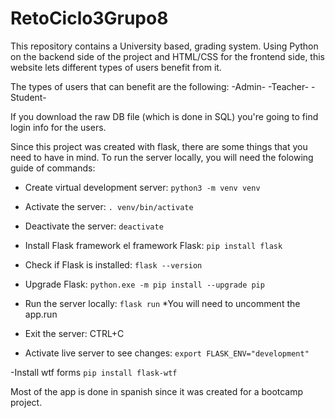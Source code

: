 # RetoCiclo3Grupo8

This repository contains a University based, grading system. Using Python on the backend side of the project and HTML/CSS for the frontend side, this website lets different types of users benefit from it. 

The types of users that can benefit are the following:
-Admin-
-Teacher-
-Student-

If you download the raw DB file (which is done in SQL) you're going to find login info for the users. 

Since this project was created with flask, there are some things that you need to have in mind. To run the server locally, you will need the folowing guide of commands:


- Create virtual development server:
`python3 -m venv venv`

- Activate the server:
`. venv/bin/activate`

- Deactivate the server:
`deactivate`

- Install Flask framework el framework Flask:
`pip install flask`

- Check if Flask is installed:
`flask --version`

- Upgrade Flask:
`python.exe -m pip install --upgrade pip`

- Run the server locally:
`flask run`
*You will need to uncomment the app.run

- Exit the server:
CTRL+C

- Activate live server to see changes: 
`export FLASK_ENV="development"`

-Install wtf forms
`pip install flask-wtf`


Most of the app is done in spanish since it was created for a bootcamp project.

